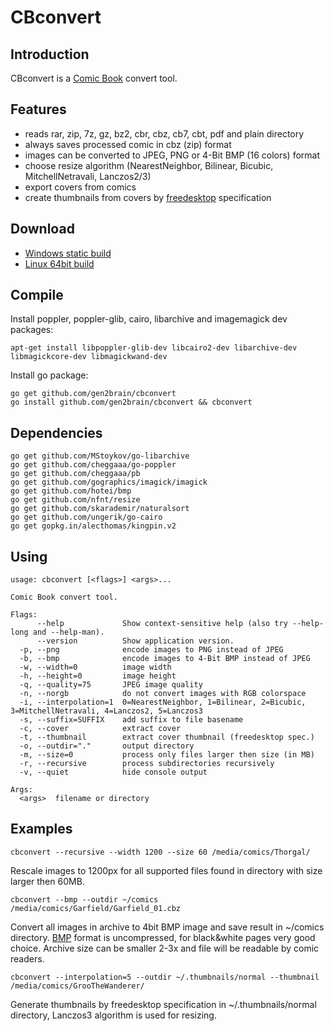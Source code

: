 CBconvert
=========

Introduction
------------

CBconvert is a [Comic Book](http://en.wikipedia.org/wiki/Comic_Book_Archive_file) convert tool.


Features
--------

 - reads rar, zip, 7z, gz, bz2, cbr, cbz, cb7, cbt, pdf and plain directory
 - always saves processed comic in cbz (zip) format
 - images can be converted to JPEG, PNG or 4-Bit BMP (16 colors) format
 - choose resize algorithm (NearestNeighbor, Bilinear, Bicubic, MitchellNetravali, Lanczos2/3)
 - export covers from comics
 - create thumbnails from covers by [freedesktop](http://www.freedesktop.org/wiki/) specification

Download
--------

 - [Windows static build](https://github.com/gen2brain/cbconvert/releases/download/0.1.0/bukanir-0.1.0.zip)
 - [Linux 64bit build](https://github.com/gen2brain/cbconvert/releases/download/0.1.0/bukanir-0.1.0.tar.gz)

Compile
-------

Install poppler, poppler-glib, cairo, libarchive and imagemagick dev packages:

    apt-get install libpoppler-glib-dev libcairo2-dev libarchive-dev libmagickcore-dev libmagickwand-dev

Install go package:

    go get github.com/gen2brain/cbconvert
    go install github.com/gen2brain/cbconvert && cbconvert

Dependencies
------------

	go get github.com/MStoykov/go-libarchive
	go get github.com/cheggaaa/go-poppler
	go get github.com/cheggaaa/pb
	go get github.com/gographics/imagick/imagick
	go get github.com/hotei/bmp
	go get github.com/nfnt/resize
	go get github.com/skarademir/naturalsort
	go get github.com/ungerik/go-cairo
    go get gopkg.in/alecthomas/kingpin.v2

Using
-----

    usage: cbconvert [<flags>] <args>...

    Comic Book convert tool.

    Flags:
          --help             Show context-sensitive help (also try --help-long and --help-man).
          --version          Show application version.
      -p, --png              encode images to PNG instead of JPEG
      -b, --bmp              encode images to 4-Bit BMP instead of JPEG
      -w, --width=0          image width
      -h, --height=0         image height
      -q, --quality=75       JPEG image quality
      -n, --norgb            do not convert images with RGB colorspace
      -i, --interpolation=1  0=NearestNeighbor, 1=Bilinear, 2=Bicubic, 3=MitchellNetravali, 4=Lanczos2, 5=Lanczos3
      -s, --suffix=SUFFIX    add suffix to file basename
      -c, --cover            extract cover
      -t, --thumbnail        extract cover thumbnail (freedesktop spec.)
      -o, --outdir="."       output directory
      -m, --size=0           process only files larger then size (in MB)
      -r, --recursive        process subdirectories recursively
      -v, --quiet            hide console output

    Args:
      <args>  filename or directory


Examples
--------

    cbconvert --recursive --width 1200 --size 60 /media/comics/Thorgal/

Rescale images to 1200px for all supported files found in directory with size larger then 60MB.

    cbconvert --bmp --outdir ~/comics /media/comics/Garfield/Garfield_01.cbz

Convert all images in archive to 4bit BMP image and save result in ~/comics directory. [BMP](http://en.wikipedia.org/wiki/BMP_file_format) format is uncompressed, for black&white pages very good choice. Archive size can be smaller 2-3x and file will be readable by comic readers.

    cbconvert --interpolation=5 --outdir ~/.thumbnails/normal --thumbnail /media/comics/GrooTheWanderer/

Generate thumbnails by freedesktop specification in ~/.thumbnails/normal directory, Lanczos3 algorithm is used for resizing.
